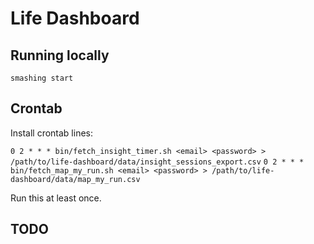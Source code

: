 # Life Dashboard

## Running locally

`smashing start`

## Crontab

Install crontab lines:

`0 2 * * * bin/fetch_insight_timer.sh <email> <password> > /path/to/life-dashboard/data/insight_sessions_export.csv`
`0 2 * * * bin/fetch_map_my_run.sh <email> <password> > /path/to/life-dashboard/data/map_my_run.csv`

Run this at least once.


## TODO
